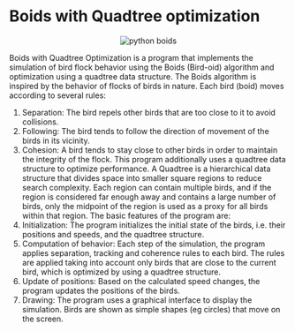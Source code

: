 # Boids with Quadtree optimization


<p align="center">
  <img src="https://github.com/m3akk/Boids_Quadtree_Python/assets/120716573/eccb7028-de37-493b-aee8-feb9a9349b82" alt="python boids">
</p>




Boids with Quadtree Optimization is a program that implements the simulation of bird flock behavior using the Boids (Bird-oid) algorithm and optimization using a quadtree data structure.
The Boids algorithm is inspired by the behavior of flocks of birds in nature. Each bird (boid) moves according to several rules:
1. Separation: The bird repels other birds that are too close to it to avoid collisions.
2. Following: The bird tends to follow the direction of movement of the birds in its vicinity.
3. Cohesion: A bird tends to stay close to other birds in order to maintain the integrity of the flock.
This program additionally uses a quadtree data structure to optimize performance. A Quadtree is a hierarchical data structure that divides space into smaller square regions to reduce search complexity. Each region can contain multiple birds, and if the region is considered far enough away and contains a large number of birds, only the midpoint of the region is used as a proxy for all birds within that region.
The basic features of the program are:
1. Initialization: The program initializes the initial state of the birds, i.e. their positions and speeds, and the quadtree structure.
2. Computation of behavior: Each step of the simulation, the program applies separation, tracking and coherence rules to each bird. The rules are applied taking into account only birds that are close to the current bird, which is optimized by using a quadtree structure.
3. Update of positions: Based on the calculated speed changes, the program updates the positions of the birds.
4. Drawing: The program uses a graphical interface to display the simulation. Birds are shown as simple shapes (eg circles) that move on the screen.




